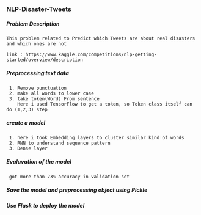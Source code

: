 ### NLP-Disaster-Tweets
##### Problem Description
    This problem related to Predict which Tweets are about real disasters and which ones are not
    
    link : https://www.kaggle.com/competitions/nlp-getting-started/overview/description
    
##### Preprocessing text data 
     1. Remove punctuation
     2. make all words to lower case 
     3. take token(Word) From sentence
        Here i used TensorFlow to get a token, so Token class itself can do (1,2,3) step
##### create a model
     1. here i took Embedding layers to cluster similar kind of words 
     2. RNN to understand sequence pattern
     3. Dense layer
##### Evaluvation of the model
     got more than 73% accuracy in validation set
##### Save the model and preprocessing object using Pickle 

##### Use Flask to deploy the model
